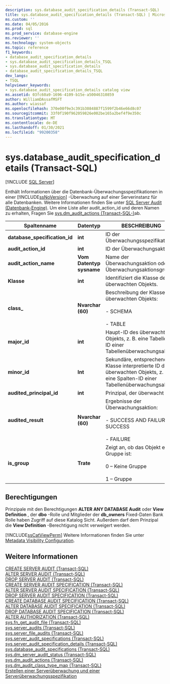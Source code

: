```yaml
---
description: sys.database_audit_specification_details (Transact-SQL)
title: sys.database_audit_specification_details (Transact-SQL) | Microsoft-Dokumentation
ms.custom: ''
ms.date: 04/05/2016
ms.prod: sql
ms.prod_service: database-engine
ms.reviewer: ''
ms.technology: system-objects
ms.topic: reference
f1_keywords:
- database_audit_specification_details
- sys.database_audit_specification_details_TSQL
- sys.database_audit_specification_details
- database_audit_specification_details_TSQL
dev_langs:
- TSQL
helpviewer_keywords:
- sys.database_audit_specification_details catalog view
ms.assetid: 03fc60a9-1696-4109-b15e-a50046310859
author: WilliamDAssafMSFT
ms.author: wiassaf
ms.openlocfilehash: 370e00f9e3c391b3084887f1599f2b46e66d8c07
ms.sourcegitcommit: 33f0f190f962059826e002be165a2bef4f9e350c
ms.translationtype: MT
ms.contentlocale: de-DE
ms.lasthandoff: 01/30/2021
ms.locfileid: "99200358"
---
```

# <a name="sysdatabase_audit_specification_details-transact-sql"></a>sys.database_audit_specification_details (Transact-SQL)
[!INCLUDE [SQL Server](../../includes/applies-to-version/sqlserver.md)]

  Enthält Informationen über die Datenbank-Überwachungsspezifikationen in einer [!INCLUDE[ssNoVersion](../../includes/ssnoversion-md.md)] -Überwachung auf einer Serverinstanz für alle Datenbanken. Weitere Informationen finden Sie unter [SQL Server Audit &#40;Datenbank-Engine&#41;](../../relational-databases/security/auditing/sql-server-audit-database-engine.md). Um eine Liste aller audit_action_id und deren Namen zu erhalten, Fragen Sie [sys.dm_audit_actions &#40;Transact-SQL-&#41;](../../relational-databases/system-dynamic-management-views/sys-dm-audit-actions-transact-sql.md)ab.  
  
|Spaltenname|Datentyp|BESCHREIBUNG|  
|-----------------|---------------|-----------------|  
|**database_specification_id**|**int**|ID der Überwachungsspezifikation.|  
|**audit_action_id**|**int**|ID der Überwachungsaktion.|  
|**audit_action_name**|**Vom Datentyp sysname**|Name der Überwachungsaktion oder Überwachungsaktionsgruppe|  
|**Klasse**|**int**|Identifiziert die Klasse des überwachten Objekts.|  
|**class_**|**Nvarchar (60)**|Beschreibung der Klasse des überwachten Objekts:<br /><br /> - SCHEMA<br /><br /> - TABLE|  
|**major_id**|**int**|Haupt-ID des überwachten Objekts, z. B. eine Tabellen-ID einer Tabellenüberwachungsaktion.|  
|**minor_id**|**Int**|Sekundäre, entsprechend der Klasse interpretierte ID des überwachten Objekts, z. B. eine Spalten-ID einer Tabellenüberwachungsaktion.|  
|**audited_principal_id**|**int**|Prinzipal, der überwacht wird.|  
|**audited_result**|**Nvarchar (60)**|Ergebnisse der Überwachungsaktion:<br /><br /> - SUCCESS AND FAILURE - SUCCESS<br /><br /> - FAILURE|  
|**is_group**|**Trate**|Zeigt an, ob das Objekt eine Gruppe ist:<br /><br /> 0 – Keine Gruppe<br /><br /> 1 – Gruppe|  
  
## <a name="permissions"></a>Berechtigungen  
 Prinzipale mit den Berechtigungen **ALTER ANY DATABASE Audit** oder **View Definition** , der **dbo** -Rolle und Mitglieder der **db_owners** Fixed-Daten Bank Rolle haben Zugriff auf diese Katalog Sicht. Außerdem darf dem Prinzipal die **View Definition** -Berechtigung nicht verweigert werden.  
  
 [!INCLUDE[ssCatViewPerm](../../includes/sscatviewperm-md.md)] Weitere Informationen finden Sie unter [Metadata Visibility Configuration](../../relational-databases/security/metadata-visibility-configuration.md).  
  
## <a name="see-also"></a>Weitere Informationen  
 [CREATE SERVER AUDIT &#40;Transact-SQL&#41;](../../t-sql/statements/create-server-audit-transact-sql.md)   
 [ALTER SERVER AUDIT &#40;Transact-SQL&#41;](../../t-sql/statements/alter-server-audit-transact-sql.md)   
 [DROP SERVER AUDIT &#40;Transact-SQL&#41;](../../t-sql/statements/drop-server-audit-transact-sql.md)   
 [CREATE SERVER AUDIT SPECIFICATION &#40;Transact-SQL&#41;](../../t-sql/statements/create-server-audit-specification-transact-sql.md)   
 [ALTER SERVER AUDIT SPECIFICATION &#40;Transact-SQL&#41;](../../t-sql/statements/alter-server-audit-specification-transact-sql.md)   
 [DROP SERVER AUDIT SPECIFICATION &#40;Transact-SQL&#41;](../../t-sql/statements/drop-server-audit-specification-transact-sql.md)   
 [CREATE DATABASE AUDIT SPECIFICATION &#40;Transact-SQL&#41;](../../t-sql/statements/create-database-audit-specification-transact-sql.md)   
 [ALTER DATABASE AUDIT SPECIFICATION &#40;Transact-SQL&#41;](../../t-sql/statements/alter-database-audit-specification-transact-sql.md)   
 [DROP DATABASE AUDIT SPECIFICATION &#40;Transact-SQL&#41;](../../t-sql/statements/drop-database-audit-specification-transact-sql.md)   
 [ALTER AUTHORIZATION &#40;Transact-SQL&#41;](../../t-sql/statements/alter-authorization-transact-sql.md)   
 [sys.fn_get_audit_file &#40;Transact-SQL&#41;](../../relational-databases/system-functions/sys-fn-get-audit-file-transact-sql.md)   
 [sys.server_audits &#40;Transact-SQL&#41;](../../relational-databases/system-catalog-views/sys-server-audits-transact-sql.md)   
 [sys.server_file_audits &#40;Transact-SQL&#41;](../../relational-databases/system-catalog-views/sys-server-file-audits-transact-sql.md)   
 [sys.server_audit_specifications &#40;Transact-SQL&#41;](../../relational-databases/system-catalog-views/sys-server-audit-specifications-transact-sql.md)   
 [sys.server_audit_specification_details &#40;Transact-SQL&#41;](../../relational-databases/system-catalog-views/sys-server-audit-specification-details-transact-sql.md)   
 [sys.database_audit_specifications &#40;Transact-SQL&#41;](../../relational-databases/system-catalog-views/sys-database-audit-specifications-transact-sql.md)   
 [sys.dm_server_audit_status &#40;Transact-SQL&#41;](../../relational-databases/system-dynamic-management-views/sys-dm-server-audit-status-transact-sql.md)   
 [sys.dm_audit_actions &#40;Transact-SQL&#41;](../../relational-databases/system-dynamic-management-views/sys-dm-audit-actions-transact-sql.md)   
 [sys.dm_audit_class_type_map &#40;Transact-SQL&#41;](../../relational-databases/system-dynamic-management-views/sys-dm-audit-class-type-map-transact-sql.md)   
 [Erstellen einer Serverüberwachung und einer Serverüberwachungsspezifikation](../../relational-databases/security/auditing/create-a-server-audit-and-server-audit-specification.md)  
  
  
